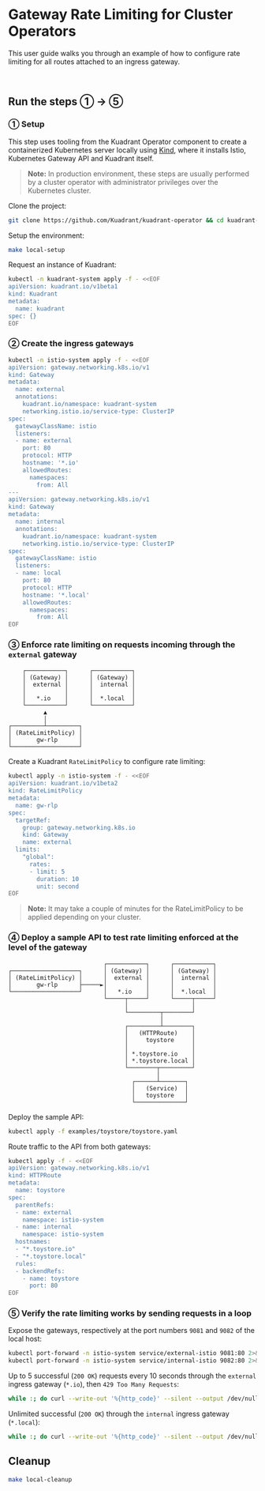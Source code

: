 # Gateway Rate Limiting for Cluster Operators

This user guide walks you through an example of how to configure rate limiting for all routes attached to an ingress gateway.

<br/>

## Run the steps ① → ⑤

### ① Setup

This step uses tooling from the Kuadrant Operator component to create a containerized Kubernetes server locally using [Kind](https://kind.sigs.k8s.io),
where it installs Istio, Kubernetes Gateway API and Kuadrant itself.

> **Note:** In production environment, these steps are usually performed by a cluster operator with administrator privileges over the Kubernetes cluster.

Clone the project:

```sh
git clone https://github.com/Kuadrant/kuadrant-operator && cd kuadrant-operator
```

Setup the environment:

```sh
make local-setup
```

Request an instance of Kuadrant:

```sh
kubectl -n kuadrant-system apply -f - <<EOF
apiVersion: kuadrant.io/v1beta1
kind: Kuadrant
metadata:
  name: kuadrant
spec: {}
EOF
```

### ② Create the ingress gateways

```sh
kubectl -n istio-system apply -f - <<EOF
apiVersion: gateway.networking.k8s.io/v1
kind: Gateway
metadata:
  name: external
  annotations:
    kuadrant.io/namespace: kuadrant-system
    networking.istio.io/service-type: ClusterIP
spec:
  gatewayClassName: istio
  listeners:
  - name: external
    port: 80
    protocol: HTTP
    hostname: '*.io'
    allowedRoutes:
      namespaces:
        from: All
---
apiVersion: gateway.networking.k8s.io/v1
kind: Gateway
metadata:
  name: internal
  annotations:
    kuadrant.io/namespace: kuadrant-system
    networking.istio.io/service-type: ClusterIP
spec:
  gatewayClassName: istio
  listeners:
  - name: local
    port: 80
    protocol: HTTP
    hostname: '*.local'
    allowedRoutes:
      namespaces:
        from: All
EOF
```

### ③ Enforce rate limiting on requests incoming through the `external` gateway

```
    ┌───────────┐      ┌───────────┐
    │ (Gateway) │      │ (Gateway) │
    │  external │      │  internal │
    │           │      │           │
    │   *.io    │      │  *.local  │
    └───────────┘      └───────────┘
          ▲
          │
┌─────────┴─────────┐
│ (RateLimitPolicy) │
│       gw-rlp      │
└───────────────────┘
```

Create a Kuadrant `RateLimitPolicy` to configure rate limiting:

```sh
kubectl apply -n istio-system -f - <<EOF
apiVersion: kuadrant.io/v1beta2
kind: RateLimitPolicy
metadata:
  name: gw-rlp
spec:
  targetRef:
    group: gateway.networking.k8s.io
    kind: Gateway
    name: external
  limits:
    "global":
      rates:
      - limit: 5
        duration: 10
        unit: second
EOF
```

> **Note:** It may take a couple of minutes for the RateLimitPolicy to be applied depending on your cluster.

### ④ Deploy a sample API to test rate limiting enforced at the level of the gateway

```
                           ┌───────────┐      ┌───────────┐
┌───────────────────┐      │ (Gateway) │      │ (Gateway) │
│ (RateLimitPolicy) │      │  external │      │  internal │
│       gw-rlp      ├─────►│           │      │           │
└───────────────────┘      │   *.io    │      │  *.local  │
                           └─────┬─────┘      └─────┬─────┘
                                 │                  │
                                 └─────────┬────────┘
                                           │
                                 ┌─────────┴────────┐
                                 │   (HTTPRoute)    │
                                 │     toystore     │
                                 │                  │
                                 │ *.toystore.io    │
                                 │ *.toystore.local │
                                 └────────┬─────────┘
                                          │
                                   ┌──────┴───────┐
                                   │   (Service)  │
                                   │   toystore   │
                                   └──────────────┘
```

Deploy the sample API:

```sh
kubectl apply -f examples/toystore/toystore.yaml
```

Route traffic to the API from both gateways:

```sh
kubectl apply -f - <<EOF
apiVersion: gateway.networking.k8s.io/v1
kind: HTTPRoute
metadata:
  name: toystore
spec:
  parentRefs:
  - name: external
    namespace: istio-system
  - name: internal
    namespace: istio-system
  hostnames:
  - "*.toystore.io"
  - "*.toystore.local"
  rules:
  - backendRefs:
    - name: toystore
      port: 80
EOF
```

### ⑤ Verify the rate limiting works by sending requests in a loop

Expose the gateways, respectively at the port numbers `9081` and `9082` of the local host:

```sh
kubectl port-forward -n istio-system service/external-istio 9081:80 2>&1 >/dev/null &
kubectl port-forward -n istio-system service/internal-istio 9082:80 2>&1 >/dev/null &
```

Up to 5 successful (`200 OK`) requests every 10 seconds through the `external` ingress gateway (`*.io`), then `429 Too Many Requests`:

```sh
while :; do curl --write-out '%{http_code}' --silent --output /dev/null -H 'Host: api.toystore.io' http://localhost:9081 | egrep --color "\b(429)\b|$"; sleep 1; done
```

Unlimited successful (`200 OK`) through the `internal` ingress gateway (`*.local`):

```sh
while :; do curl --write-out '%{http_code}' --silent --output /dev/null -H 'Host: api.toystore.local' http://localhost:9082 | egrep --color "\b(429)\b|$"; sleep 1; done
```

## Cleanup

```sh
make local-cleanup
```
